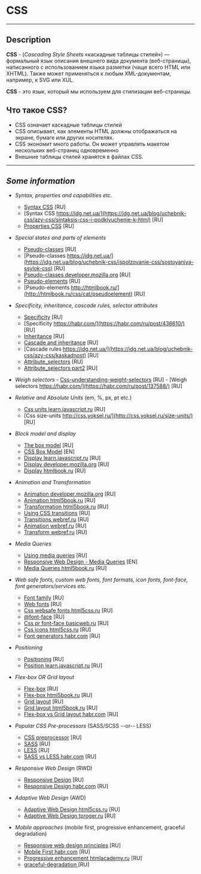 # CSS

---

## Description

**CSS** - (*Cascading Style Sheets* «каскадные таблицы стилей») — формальный язык описания внешнего вида документа (веб-страницы), написанного с использованием языка разметки (чаще всего HTML или XHTML). Также может применяться к любым XML-документам, например, к SVG или XUL.

**CSS** - это язык, который мы используем для стилизации веб-страницы.

## Что такое CSS?

* CSS означает каскадные таблицы стилей
* CSS описывает, как элементы HTML должны отображаться на экране, бумаге или других носителях.
* CSS экономит много работы. Он может управлять макетом нескольких веб-страниц одновременно
* Внешние таблицы стилей хранятся в файлах CSS.

---

## *Some information*

* *Syntax, properties and capabilities etc.*
    - [Syntax CSS](https://developer.mozilla.org/ru/docs/Web/CSS/Syntax) [RU]
    - [Syntax CSS https://idg.net.ua/](https://idg.net.ua/blog/uchebnik-css/azy-css/sintaksis-css-i-podklyuchenie-k-html) [RU]
    - [Properties CSS](https://puzzleweb.ru/css/all_properties.php) [RU]
* *Special states and parts of elements*
    - [Pseudo-classes](https://developer.mozilla.org/ru/docs/Web/CSS/Pseudo-classes) [RU]
    - [Pseudo-classes https://idg.net.ua/](https://idg.net.ua/blog/uchebnik-css/ispolzovanie-css/sostoyaniya-ssylok-css) [RU]
    - [Pseudo-classes developer.mozilla.org](https://developer.mozilla.org/ru/docs/Web/CSS/Pseudo-classes) [RU]
     - [Pseudo-elements](https://developer.mozilla.org/ru/docs/Web/CSS/Pseudo-elements) [RU]
     - [Pseudo-elements http://htmlbook.ru/](http://htmlbook.ru/css/cat/pseudoelement) [RU]

* *Specificity, inheritance, cascade rules, selector attributes*
    - [Specificity](https://developer.mozilla.org/ru/docs/Web/CSS/Specificity) [RU]
    - [Specificity https://habr.com/](https://habr.com/ru/post/436610/) [RU]
    - [Inheritance](https://developer.mozilla.org/ru/docs/Web/CSS/inheritance) [RU]
    - [Cascade and inheritance](https://developer.mozilla.org/ru/docs/Learn/CSS/Building_blocks/Cascade_and_inheritance) [RU]
    - [Cascade rules https://idg.net.ua/](https://idg.net.ua/blog/uchebnik-css/azy-css/kaskadnost) [RU]
    - [Attribute_selectors](https://developer.mozilla.org/ru/docs/Web/CSS/Attribute_selectors) [RU]
    - [Attribute_selectors part2](https://developer.mozilla.org/ru/docs/Learn/CSS/Building_blocks/Selectors/Attribute_selectors) [RU]
* *Weigh selectors*
      - [Css-understanding-weight-selectors](https://canonium.com/articles/css-understanding-weight-selectors/) [RU]
      - [Weigh selectors https://habr.com/](https://habr.com/ru/post/137588/) [RU]
* *Relative and Absolute Units* (em, %, px, pt etc.)
     - [Сss units learn.javascript.ru](https://learn.javascript.ru/css-units) [RU]
     - [Сss size-units http://css.yoksel.ru/](http://css.yoksel.ru/size-units/) [RU]

* *Block model and display*
    - [The box model](https://developer.mozilla.org/ru/docs/Learn/CSS/Building_blocks/The_box_model) [RU]
    - [CSS Box Model](https://www.w3schools.com/css/css_boxmodel.asp) [EN]
    - [Display learn.javascript.ru](https://learn.javascript.ru/display) [RU]
    - [Display developer.mozilla.org](https://developer.mozilla.org/ru/docs/Web/CSS/display) [RU]
    - [Display htmlbook.ru](http://htmlbook.ru/css/display) [RU]
* *Animation and Transformation*
    - [Animation developer.mozilla.org](https://developer.mozilla.org/ru/docs/Web/CSS/animation) [RU]
    - [Animation html5book.ru](https://html5book.ru/css3-animation/) [RU]
    - [Transformation html5book.ru](https://html5book.ru/css3-transform/) [RU]
    - [Using CSS transitions](https://developer.mozilla.org/ru/docs/Web/CSS/CSS_Transitions/Using_CSS_transitions) [RU]
    - [Transitions webref.ru](https://webref.ru/course/css-advanced/transitions) [RU]
    - [Animation webref.ru](https://webref.ru/course/css-advanced/animation) [RU]
    - [Transform webref.ru](https://webref.ru/course/css-advanced/transform) [RU]
* *Media Queries*
    - [Using media queries](https://developer.mozilla.org/ru/docs/Web/CSS/Media_Queries/Using_media_queries) [RU]
    - [Responsive Web Design - Media Queries](https://www.w3schools.com/css/css_rwd_mediaqueries.asp) [EN]
    - [Media Queries html5book.ru](https://html5book.ru/css3-mediazaprosy/) [RU]
* *Web safe fonts, custom web fonts, font formats, icon fonts, font-face, font generators/services etc.*
    - [Font family](https://developer.mozilla.org/ru/docs/Web/CSS/font-family) [RU]
    - [Web fonts](https://developer.mozilla.org/ru/docs/Learn/CSS/Styling_text/Web_fonts) [RU]
    - [Css websafe fonts html5css.ru](https://html5css.ru/cssref/css_websafe_fonts.php) [RU]
    - [@font-face](https://developer.mozilla.org/ru/docs/Web/CSS/@font-face) [RU]
    - [Css pr font-face basicweb.ru](https://basicweb.ru/css/css_pr_font-face.php) [RU]
    - [Css icons html5css.ru](https://html5css.ru/css/css_icons.php) [RU]
    - [Font generators habr.com](https://habr.com/ru/post/118056/) [RU]
* *Positioning*
    - [Positioning](https://developer.mozilla.org/ru/docs/Web/CSS/position) [RU]
    - [Position learn.javascript.ru](https://learn.javascript.ru/position) [RU]
* *Flex-box OR Grid layout*
    - [Flex-box](https://developer.mozilla.org/ru/docs/Learn/CSS/CSS_layout/Flexbox) [RU]
    - [Flex-box html5book.ru](https://html5book.ru/css3-flexbox/) [RU]
    - [Grid layout](https://developer.mozilla.org/ru/docs/Web/CSS/CSS_Grid_Layout/Basic_Concepts_of_Grid_Layout) [RU]
    - [Grid layout html5book.ru](https://html5book.ru/css-grid/) [RU]
    - [Flex-box vs Grid layout habr.com](https://habr.com/ru/company/ruvds/blog/523808/) [RU]
* *Popular CSS Pre-processors* (SASS/SCSS --or-- LESS)
    - [CSS preprocessor](https://developer.mozilla.org/ru/docs/Glossary/CSS_preprocessor) [RU]
    - [SASS](https://sass-scss.ru/guide/) [RU]
    - [LESS](http://www.webmasters.by/articles/html-coding/2858-less.html) [RU]
    - [SASS vs LESS habr.com](https://habr.com/ru/post/144309/) [RU]
* *Responsive Web Design* (RWD)
    - [Responsive Design](https://developer.mozilla.org/ru/docs/Learn/CSS/CSS_layout/Responsive_Design) [RU]
    - [Responsive Design habr.com](https://habr.com/ru/post/125247/) [RU]
* *Adaptive Web Design* (AWD)
    - [Adaptive Web Design html5css.ru](https://html5css.ru/html/html_responsive.php) [RU]
    - [Adaptive Web Design tproger.ru](https://tproger.ru/translations/responsive-web-design-tips/) [RU]
* *Mobile approaches* (mobile first, progressive enhancement, graceful degradation)
    - [Responsive web design principles](http://x-site.by/info/responsive-web-design-principles) [RU]
    - [Mobile First habr.com](https://habr.com/ru/post/269419/) [RU]
    - [Progressive enhancement htmlacademy.ru](https://htmlacademy.ru/blog/boost/frontend/progressive-enhancement) [RU]
    - [graceful-degradation ](https://htmlacademy.ru/blog/boost/frontend/graceful-degradation) [RU]
